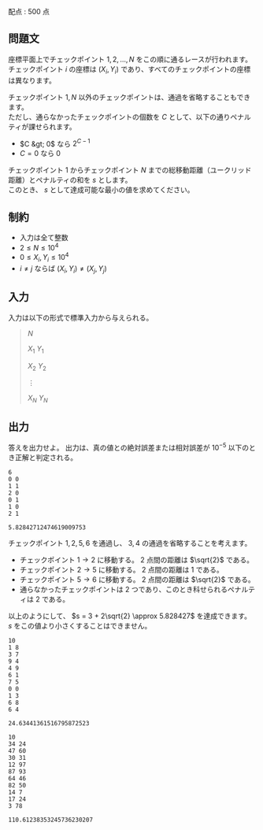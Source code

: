 配点 : $500$ 点

## 問題文

座標平面上でチェックポイント $1,2,\dots,N$ をこの順に通るレースが行われます。<br>
チェックポイント $i$ の座標は $(X_i,Y_i)$ であり、すべてのチェックポイントの座標は異なります。

チェックポイント $1,N$ 以外のチェックポイントは、通過を省略することもできます。<br>
ただし、通らなかったチェックポイントの個数を $C$ として、以下の通りペナルティが課せられます。

- $C &gt; 0$ なら $\displaystyle 2^{C - 1}$
- $C=0$ なら $0$

チェックポイント $1$ からチェックポイント $N$ までの総移動距離（ユークリッド距離）とペナルティの和を $s$ とします。<br>
このとき、 $s$ として達成可能な最小の値を求めてください。

## 制約

- 入力は全て整数
- $2 \le N \le 10^4$
- $0 \le X_i,Y_i \le 10^4$
- $i \neq j$ ならば $(X_i,Y_i) \neq (X_j,Y_j)$

## 入力

入力は以下の形式で標準入力から与えられる。

> $N$
> 
> $X_1$ $Y_1$
> 
> $X_2$ $Y_2$
> 
> $\vdots$
> 
> $X_N$ $Y_N$

## 出力

答えを出力せよ。 出力は、真の値との絶対誤差または相対誤差が $10^{ - 5}$ 以下のとき正解と判定される。

```input1
6
0 0
1 1
2 0
0 1
1 0
2 1
```

```output1
5.82842712474619009753
```

チェックポイント $1,2,5,6$ を通過し、 $3,4$ の通過を省略することを考えます。

- チェックポイント $1 \rightarrow 2$ に移動する。 $2$ 点間の距離は $\sqrt{2}$ である。
- チェックポイント $2 \rightarrow 5$ に移動する。 $2$ 点間の距離は $1$ である。
- チェックポイント $5 \rightarrow 6$ に移動する。 $2$ 点間の距離は $\sqrt{2}$ である。
- 通らなかったチェックポイントは $2$ つであり、このとき科せられるペナルティは $2$ である。

以上のようにして、 $s = 3 + 2\sqrt{2} \approx 5.828427$ を達成できます。<br>
$s$ をこの値より小さくすることはできません。

```input2
10
1 8
3 7
9 4
4 9
6 1
7 5
0 0
1 3
6 8
6 4
```

```output2
24.63441361516795872523
```

```input3
10
34 24
47 60
30 31
12 97
87 93
64 46
82 50
14 7
17 24
3 78
```

```output3
110.61238353245736230207
```